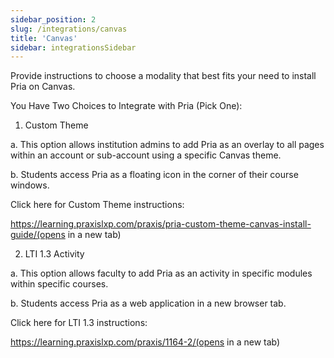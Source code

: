 ```yaml
---
sidebar_position: 2
slug: /integrations/canvas
title: 'Canvas'
sidebar: integrationsSidebar
---
```


Provide instructions to choose a modality that best fits your need to install Pria on Canvas.


You Have Two Choices to Integrate with Pria (Pick One):  

1. Custom Theme 

a. This option allows institution admins to add Pria as an overlay to all pages within  an account or sub-account using a specific Canvas theme. 

b. Students access Pria as a floating icon in the corner of their course windows. 

Click here for Custom Theme instructions: 

https://learning.praxislxp.com/praxis/pria-custom-theme-canvas-install-guide/(opens in a new tab)

2. LTI 1.3 Activity 

a. This option allows faculty to add Pria as an activity in specific modules within  specific courses. 

b. Students access Pria as a web application in a new browser tab.  

Click here for LTI 1.3 instructions: 

https://learning.praxislxp.com/praxis/1164-2/(opens in a new tab)